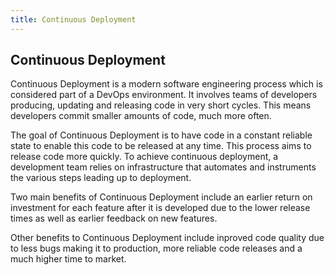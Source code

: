 ```yaml
---
title: Continuous Deployment
---
```


## Continuous Deployment

Continuous Deployment is a modern software engineering process which is considered part of a DevOps environment. It involves teams of developers producing, updating and releasing code in very short cycles. This means developers commit smaller amounts of code, much more often.

The goal of Continuous Deployment is to have code in a constant reliable state to enable this code to be released at any time. This process aims to release code more quickly. To achieve continuous deployment, a development team relies on infrastructure that automates and instruments the various steps leading up to deployment. 

Two main benefits of Continuous Deployment include an earlier return on investment for each feature after it is developed due to the lower release times as well as earlier feedback on new features. 

Other benefits to Continuous Deployment include inproved code quality due to less bugs making it to production, more reliable code releases and a much higher time to market.

